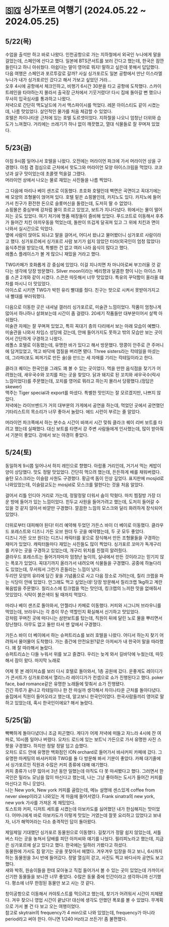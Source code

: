 # 🇸🇬 싱가포르 여행기 (2024.05.22 ~ 2024.05.25)

## 5/22(목)

수업을 출석만 하고 바로 나왔다. 인천공항으로 가는 지하철에서 외국인 누나에게 말을 걸었는데, 스페인에 산다고 했다. 일본에 BTS콘서트를 보러 간다고 했는데, 한국은 잠깐 들린다고 하니 아쉬웠다. 아쉽다는 말이 영어로 뭐지! 말하고 싶은데 못해서 답답했다.  
다음 여행은 스페인과 포르투갈로 갈까? 사실 싱가포르도 일본 공항에서 만난 이스라엘 누나가 내가 싱가포르인 갔다고 해서 가보고 싶었던 거라...  
오후 4시에 공항에서 체크인하고, 비행기 6시간 30분을 타고 공항에 도착했다. 스카이트레인을 타야하는지 몰라서 출국장 근처에서 기웃거렸다! 다시 집에 돌아갈 뻔 했으나 무사히 입국심사를 통과하고 나왔다.  
저녁으로 간단히 맥도날드에 가서 맥스파이시를 먹었다. 레몬 아이스티도 같이 시켰는데, 나름 맛있었다. 살인적인 물가를 처음 체감할 수 있었다.  
호텔은 차이나타운 근처에 있는 호텔 도르셋이었다. 지하철을 나오니 엄청난 더위와 습도가 느껴졌다. 거리에는 쓰레기가 하나 없이 깨끗했고, 열대 식물들로 잘 꾸며져 있었다.

## 5/23(금)

아침 9시쯤 일어나서 호텔을 나왔다. 오전에는 머라이언 파크에 가서 머라이언 상을 구경했다. 아침 겸 점심으로 근처에서 핫도그와 머라이언 모양 아이스크림을 먹었다. 코코넛과 살구 맛이었는데 초콜렛 먹을걸 그랬다.  
머라이언 상에서 나오는 물로 재밌는 사진들을 나름 찍었다.

그 다음에 마리나 베이 샌즈로 이동했다. 초호화 호텔인데 벽면은 곡면이고 꼭대기에는 배 모양의 조형물이 얹어져 있다. 호텔 밑은 쇼핑몰인데, 카지노도 있다. 카지노에 들어가서 친구가 환전한 돈으로 슬롯머신을 돌렸는데, 도저히 딸 수 없었다.  
쇼핑몰은 중심부에 강처럼 물이 흐르고 있었고, 보트가 지나다녔다. 위에서는 물이 떨어지는 곳도 있었다. 여기 저기에 명품 매장들이 즐비해 있었다. 푸드코트로 이동해서 후추가 들어간 치킨 야끼우동을 먹었는데, 돌판이 뜨겁게 달궈져 있고 그 위에 치킨과 면이 나와서 실시간으로 익었다.  
옆에 사람이 앉아도 되냐고 말을 걸어서, 어디서 왔냐고 물어봤더니 싱가포르 사람이라고 했다. 싱가포르에서 싱가포르 사람 보기가 쉽지 않았던 터라(외국인이 엄청 많았다) 음식추천을 받았는데, 특별한 건 없고 여러 나라 음식이 많다고 했다.  
레폴스 플레이스가 볼 게 많으니 재밌을 거라고 했다.

TWG카페가 호화롭게 강 중심에 있었다. 이걸 지나치면 차 마니아로써 부끄러울 것 같다는 생각에 당장 방문했다. Silver moon이라는 베리향과 달콤한 향이 나는 아이스 차를 스콘 2개와 같이 시켰다. 스콘은 따듯해서 너무 맛있었다. 특유의 꾸덕함이 올라올 떄 차를 마시니 더 맛있었다.  
아이스로 시키면 TWG가 박힌 유리 빨대를 줬다. 친구는 핫으로 시켜서 못받아가지고 내 빨대를 부러워했다.

다음으로 이동한 곳은 내셔널 갤러리 싱가포르로, 미술관 느낌이었다. 작품이 엄청나게 많아서 하나하나 살펴보는데 시간이 좀 걸렸다. 20세기 작품들만 대부분이어서 살짝 아쉬웠다.  
미술관 자체는 잘 꾸며져 있었고, 특히 꼭대기 층의 다리에서 보는 아래 모습이 예뻤다.  
미술관을 나와서 차임스 성당에 갔는데, 안에 들어가지도 못하고 밖의 모습만 보는 곳이어서 간단하게 구경하고 나왔다.  
레폴스 호텔로 이동했는데, 유명한 바가 있다고 해서 방문했다. 땅콩이 안주로 큰 주머니에 담겨있었고, 먹고 바닥에 껍질을 버리면 됐다. Three sisters라는 칵테일을 마셨는데, 그라파(포도 찌꺼기로 만든 술)을 만드는 세 자매를 기리는 칵테일이라고 한다.

클라크 퀘이는 한국인을 그래도 꽤 볼 수 있는 곳이었다. 먹을 만한 음식점을 찾기가 어려웠는데, 새우국수와 꼬치를 파는 곳을 찾았다. 닭과 돼지로 된 꼬치와 새우국수(락샤 느낌이었다)를 주문했는데, 꼬치를 영어로 뭐라고 하는지 몰라서 당황했다.(정답은 skewer)  
맥주는 Tiger special과 export를 마셨다. 특별한 맛인지는 잘 모르겠지만, 나쁘지 않았다.  
저녁에는 라이브밴드가 거의 대부분의 가게에서 공연을 하는데, 먹었던 곳에서 공연했던 기타리스트의 목소리가 너무 좋아서 놀랐다. 에드 시런이 부르는 줄 알았다.

머라이언 파크쪽에서 하는 분수쇼 시간이 바껴서 시간 맞춰 클라크 퀘이 리버 보트를 타려고 했는데 실패했다. 대신 보트를 타면서 강 주변 사람들에게 인사했는데, 많이 받아줘서 기분이 좋았다. 강에서 보는 야경이 좋았다.

## 5/24(토)

동일하게 9시쯤 일어나서 하지 레인으로 향했다. 아랍풍 거리인데, 거기서 먹는 케밥이 양이 상당했다. 맛도 정말 맛있었다. 간단히 먹으려 했는데, 든든하게 배를 채워버렸다.  
술탄 모스크라는 이슬람 사원도 구경했다. 황금색 돔이 인상 깊었다. 표지판에 mosjid로 나와있었는데, 이슬람교도는 mosjid로 모스크를 말한다는 것을 처음 알았다.

걸어서 리틀 인디아 거리로 가는데, 정말정말 더워서 숨이 막혔다. 마치 찜질방 가장 더운 방에 들어가 있는 느낌이었다. 힌두교 사원을 들어가려고 했는데, 도저히 들어갈 수 있을 것 같지 않아서 바깥만 구경했다. 깔끔한 느낌의 모스크와 달리 화려하게 장식되어 있었다.

더위로부터 대피해야 된다! 미리 예약해 두었던 가든스 바이 더 베이로 이동했다. 클라우드 포레스트와 디즈니 가든 오브 원더 두 곳을 예약했는데, 두 곳 모두 좋았다.  
디즈니 가든 오브 원더는 디즈니 캐릭터를 꽃으로 장식해서 만든 조형물들을 구경하는 재미가 있었다. 캐릭터들마다 재밌는 사진들도 많이 찍었다. 싱가포르 꼬마가 독개구리를 키우는 곳을 구경하고 있었는데, 개구리 위치를 친절히 알려줬다.  
클라우드 포레스트는 들어가자마자 엄청난 높이의, 실내에서 만든 것이라고는 믿기지 않는 폭포가 있었다. 꼭대기까지 올라가서 내려오며 식물들을 구경했다. 공중에 하늘다리도 있었는데, 무서워서 그런가 흔들리는 느낌이 났다.  
두리안 모양의 유리에 담긴 꽃을 기념품으로 사고 다음 장소로 가려는데, 칠리 크랩을 파는 식당이 안에 있었다. 안그래도 먹고 싶었는데! 당장 방문해서 칠리크랩 1kg하고 계란 볶음밥을 주문했다. 칠리소스에 킹크랩을 먹는 맛인데, 킹크랩의 느끼한 맛을 없애줘서 맛있었다. 식탁이 붉은색이 될 때까지 먹었다.

마리나 베이 샌즈로 돌아와서, 안젤리나 카페로 이동했다. 커피와 시그니처 브라우니를 먹었는데, 브라우니는 각 층이 무슨 역할인지 확실해서 신기하고 맛있었다.  
강처럼 꾸며진 곳에 떠다니는 삼판보트를 탔는데, 직원이 뒤에 달린 노로 물을 뿌리면서 장난쳤다. 아무도 없고 둘만 타서 맨 앞에서 구경했다.

가든스 바이 더 베이에서 하는 슈퍼트리쇼를 보러 호텔을 나왔다. 어디서 하는지 찾기 어려워서 물어물어 도착했다. 가는 중간에 안전요원?같은 아저씨가 내 한국어 말을 따라했다. 꽤 잘 따라해서 놀랐다.  
슈퍼트리쇼는 다들 누워서 위를 보고 즐겼다. 우리는 늦게 와서 길바닥에 누웠는데, 따듯해서 잠이 왔다. 마지막 노래로

어제 못 본 레이저쇼를 보러 다시 호텔로 돌아와서, 1층 공원에 갔다. 운좋게도 레이디가가 콘서트가 싱가포르에서 열리느라 레이디가가 컨셉으로 쇼가 진행된다고 했다. poker face, bad romance같은 유명한 노래들에 맞춰서 쇼가 진행됐다.  
긴긴 하루가 끝나고 칵테일이나 한 잔 마실까 생각해서 차이나타운 근처를 돌아다녔다. 술집에서 직원이 들어오라고 했는데, 알고보니 한국인이었다. 한국사람들끼리 영어로 말하고 있었는데, 혹시 한국인이에요? 해서 놀랐다.

## 5/25(일)

빡빡하게 돌아다녔더니 조금 피곤했다. 게다가 어제 저녁에 떠들고 자느라 4시에 잔 여파로, 10시쯤 일어나 버렸다. 오차드 로드에 있는 보트닉 가든으로 가서 유명한 사진 스팟을 구경했다. 하지만 정말 정말 덥고 습했다.  
오차드 로드 안에 유명한 백화점인 ION orchard로 들어가서 바샤커피 카페에 갔다. 그 유명한 마케팅의 바샤커피와 TWG를 둘 다 방문해 봐서 기분이 좋았다. 카페 대기줄에서 싱가포르인 직원과 수많은 커피 종류에 대해 얘기했다.  
커피 종류가 너무 많아서 3년 동안 일했는데 아직도 다 못 마셔봤다고 했다. 그러면서 한국인은 밀라노 모닝을 많이 마신다고 했는데, 나는 그냥 좋아하는 도시가 들어간 커피를 마신다고 하니 웃었다.  
나는 New york, New york 커피를 골랐는데, 메뉴 설명에 센스있게 coffee from never sleep이라고 나와있는 게 마음에 들어서였다. Frank sinatra의 new york, new york 가사를 가져온 게 재밌었다.  
토스트와 커피, 디저트 세트를 시켰는데 아보카도를 싫어했던 내가 한심해지는 맛이었다. 어머니에게 바로 아보카도가 이렇게 맛있는 거였는데 잘못 요리하고 있었다고 보내자, 너가 해먹어라는 다소 충격적인 답이 돌아왔다.

제일제일 기대했던 싱가포르 동물원으로 이동했다. 길찾기가 정말 쉽지 않았는데, 셔틀버스 타는 곳을 놓쳐서 담배를 피던 아저씨와 얘기를 나눴다. 필리피노라고 했는데, 지금은 싱가포르에 살고 있다고 했다. 한국에는 일하러 가봤다고 하셨다.  
동물원에 가서도 짐 맡기는 곳을 못찾아서 헤맸다. 겨우겨우 입장을 하고 보니, 6시까지 하는 동물원을 3시 반에 들어갔다. 정말 열심히 걷고, 사진도 찍고 바다사자 공연도 보고 했다.  
새와 박쥐, 원숭이들을 한데 모아놓고 직접 들어가서 볼 수 있는 곳이 있었는데 가까이서 신기한 동물들을 보니깐 너무 좋았다. 수많은 동물 중에 인간이라고 생각하니까 신기했다. 평소에 너무 한정된 동물만 보고 사는 것 같다.

창이공항으로 이동해서 카야토스트를 먹으려고 했는데, 찾기가 어려워서 시간이 지체됐다. 겨우 찾으니 영업 시간이 끝났다! 대신에 생각도 안했던 폭포를 볼 수 있었다. 무계획으로 가서 볼 건 다 보고 오는 여행이었다.  
참고로 skytrain의 frequency가 4 min으로 나와 있었는데, frequency가 아니라 period라고 써야 한다. 아니면 1/240 Hz라고 쓰든가! 좀 불편했다.
